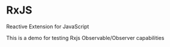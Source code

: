 # RxJS
Reactive Extension for JavaScript 

This is a demo for testing Rxjs Observable/Observer capabilities
